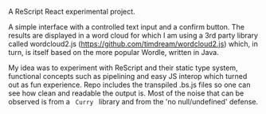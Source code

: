 A ReScript React experimental project.

A simple interface with a controlled text input and a confirm button. The results are displayed in a word cloud for which I am using a 3rd party library called wordcloud2.js (https://github.com/timdream/wordcloud2.js) which, in turn, is itself based on the more popular Wordle, written in Java.

My idea was to experiment with ReScript and their static type system, functional concepts such as pipelining and easy JS interop which turned out as fun experience. Repo includes the transpiled .bs.js files so one can see how clean and readable the output is. Most of the noise that can be observed is from a <code> Curry </code> library and from the 'no null/undefined' defense. 


